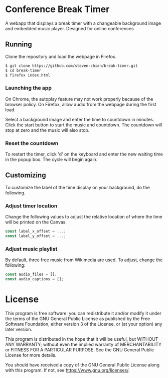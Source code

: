 # Conference Break Timer
A webapp that displays a break timer with a changeable background image and embedded music player. Designed for online conferences
## Running
Clone the repository and load the webpage in Firefox.
```bash
$ git clone https://github.com/steven-chien/break-timer.git
$ cd break-timer
$ firefox index.html
```
### Launching the app
On Chrome, the autoplay feature may not work properly because of the browser policy. On Firefox, allow audio from the webpage during the first load.

Select a background image and enter the time to countdown in minutes. Click the start button to start the music and countdown. The countdown will stop at zero and the music will also stop.
### Reset the countdown
To restart the timer, click 'd' on the keyboard and enter the new waiting time in the popup box. The cycle will begin again.
## Customizing
To customize the label of the time display on your background, do the following.
### Adjust timer location
Change the following values to adjust the relative location of where the time will be printed on the Canvas.
```javascript
const label_x_offset = ...;
const label_y_offset = ...;
```
### Adjust music playlist
By default, three free music from Wikimedia are used. To adjust, change the following:
```javascript
const audio_files = [];
const audio_captions = [];
```
# License
This program is free software: you can redistribute it and/or modify
it under the terms of the GNU General Public License as published by
the Free Software Foundation, either version 3 of the License, or
(at your option) any later version.

This program is distributed in the hope that it will be useful,
but WITHOUT ANY WARRANTY; without even the implied warranty of
MERCHANTABILITY or FITNESS FOR A PARTICULAR PURPOSE.  See the
GNU General Public License for more details.

You should have received a copy of the GNU General Public License
along with this program.  If not, see <https://www.gnu.org/licenses/>.
